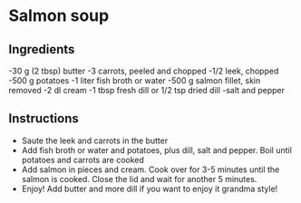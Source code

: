 # Salmon soup

## Ingredients

-30 g (2 tbsp) butter
-3 carrots, peeled and chopped
-1/2 leek, chopped
-500 g  potatoes
-1 liter fish broth or water
-500 g salmon fillet, skin removed
-2 dl cream
-1 tbsp fresh dill or 1/2 tsp dried dill
-salt and pepper


## Instructions

- Saute the leek and carrots in the butter
- Add fish broth or water and potatoes, plus dill, salt and pepper. Boil until potatoes and carrots are cooked
- Add salmon in pieces and cream. Cook over for 3-5 minutes until the salmon is cooked. Close the lid and wait for another 5 minutes.
- Enjoy! Add butter and more dill if you want to enjoy it grandma style!
